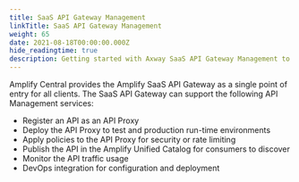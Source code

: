 ```yaml
---
title: SaaS API Gateway Management
linkTitle: SaaS API Gateway Management
weight: 65
date: 2021-08-18T00:00:00.000Z
hide_readingtime: true
description: Getting started with Axway SaaS API Gateway Management to register your SaaS API in Amplify Central.
---
```


Amplify Central provides the Amplify SaaS API Gateway as a single point of entry for all clients. The SaaS API Gateway can support the following API Management services:

* Register an API as an API Proxy
* Deploy the API Proxy to test and production run-time environments
* Apply policies to the API Proxy for security or rate limiting
* Publish the API in the Amplify Unified Catalog for consumers to discover
* Monitor the API traffic usage
* DevOps integration for configuration and deployment
